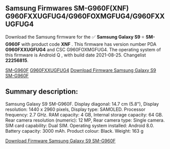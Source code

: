 <h2>Samsung Firmwares SM-G960F(XNF) G960FXXUGFUG4/G960FOXMGFUG4/G960FXXUGFUG4</h2>
Download the Samsung firmware for the ✅ <strong>Samsung Galaxy S9 </strong> ⭐ <strong>SM-G960F</strong> with product code <strong>XNF</strong> . This firmware has version number PDA <strong>G960FXXUGFUG4</strong> and CSC G960FOXMGFUG4. The operating system of this firmware is Android Q , with build date 2021-08-25. Changelist <strong>22256815</strong>.


[SM-G960F](https://samfirm.shop/samsung/model/SM-G960F)
[G960FXXUGFUG4](https://samfirm.shop/samsung/pda/G960FXXUGFUG4)
[Download Firmware Samsung Galaxy S9 SM-G960F](https://samfirm.shop/samsung/firmware/453356)
<h2>Summary description:</h2>
<p>Samsung Galaxy S9 SM-G960F. Display diagonal: 14.7 cm (5.8"), Display resolution: 1440 x 2960 pixels, Display type: SAMOLED. Processor frequency: 2.7 GHz. RAM capacity: 4 GB, Internal storage capacity: 64 GB. Rear camera resolution (numeric): 12 MP, Rear camera type: Single camera. SIM card capability: Dual SIM. Operating system installed: Android 8.0. Battery capacity: 3000 mAh. Product colour: Black. Weight: 163 g</p>


[Download Firmware Samsung Galaxy S9 SM-G960F](https://samfirm.shop/samsung/firmware/453356)
